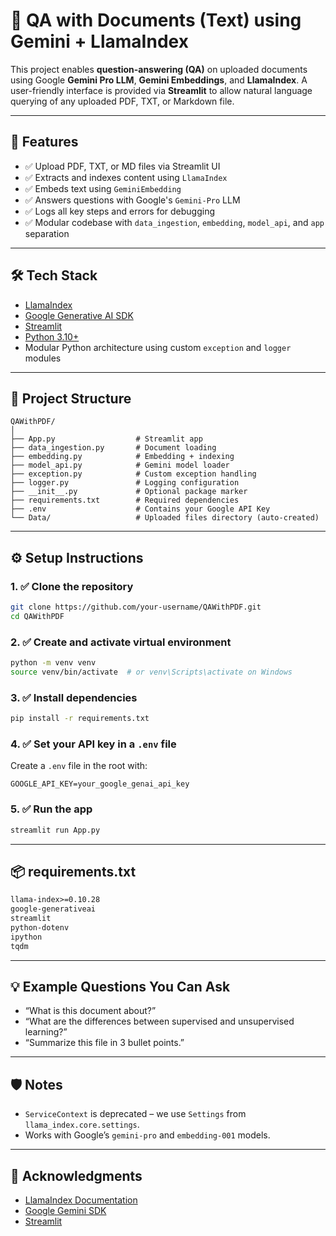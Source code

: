 
# 📄 QA with Documents (Text) using Gemini + LlamaIndex

This project enables **question-answering (QA)** on uploaded documents using Google **Gemini Pro LLM**, **Gemini Embeddings**, and **LlamaIndex**. A user-friendly interface is provided via **Streamlit** to allow natural language querying of any uploaded PDF, TXT, or Markdown file.

---

## 🚀 Features

- ✅ Upload PDF, TXT, or MD files via Streamlit UI  
- ✅ Extracts and indexes content using `LlamaIndex`  
- ✅ Embeds text using `GeminiEmbedding`  
- ✅ Answers questions with Google's `Gemini-Pro` LLM  
- ✅ Logs all key steps and errors for debugging  
- ✅ Modular codebase with `data_ingestion`, `embedding`, `model_api`, and `app` separation  

---

## 🛠️ Tech Stack

- [LlamaIndex](https://www.llamaindex.ai/)
- [Google Generative AI SDK](https://ai.google.dev/)
- [Streamlit](https://streamlit.io/)
- [Python 3.10+](https://www.python.org/)
- Modular Python architecture using custom `exception` and `logger` modules

---

## 📁 Project Structure

```
QAWithPDF/
│
├── App.py                  # Streamlit app
├── data_ingestion.py       # Document loading
├── embedding.py            # Embedding + indexing
├── model_api.py            # Gemini model loader
├── exception.py            # Custom exception handling
├── logger.py               # Logging configuration
├── __init__.py             # Optional package marker
├── requirements.txt        # Required dependencies
├── .env                    # Contains your Google API Key
└── Data/                   # Uploaded files directory (auto-created)
```

---

## ⚙️ Setup Instructions

### 1. ✅ Clone the repository

```bash
git clone https://github.com/your-username/QAWithPDF.git
cd QAWithPDF
```

### 2. ✅ Create and activate virtual environment

```bash
python -m venv venv
source venv/bin/activate  # or venv\Scripts\activate on Windows
```

### 3. ✅ Install dependencies

```bash
pip install -r requirements.txt
```

### 4. ✅ Set your API key in a `.env` file

Create a `.env` file in the root with:

```
GOOGLE_API_KEY=your_google_genai_api_key
```

### 5. ✅ Run the app

```bash
streamlit run App.py
```

---

## 📦 requirements.txt

```txt
llama-index>=0.10.28
google-generativeai
streamlit
python-dotenv
ipython
tqdm
```

---

## 💡 Example Questions You Can Ask

- “What is this document about?”
- “What are the differences between supervised and unsupervised learning?”
- “Summarize this file in 3 bullet points.”

---

## 🛡️ Notes

- `ServiceContext` is deprecated – we use `Settings` from `llama_index.core.settings`.
- Works with Google’s `gemini-pro` and `embedding-001` models.

---

## 🙌 Acknowledgments

- [LlamaIndex Documentation](https://docs.llamaindex.ai/)
- [Google Gemini SDK](https://ai.google.dev/)
- [Streamlit](https://streamlit.io/)
